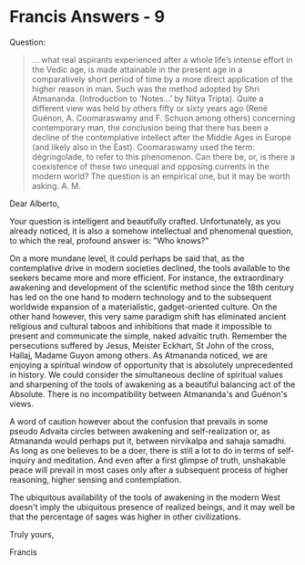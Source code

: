 # Francis Answers - 9

Question:

>… what real aspirants experienced after a whole life’s intense effort in the Vedic age, is made attainable in the present age in a comparatively short period of time by a more direct application of the higher reason in man. Such was the method adopted by Shri Atmananda. (Introduction to ‘Notes…’ by Nitya Tripta). Quite a different view was held by others fifty or sixty years ago (René Guénon, A. Coomaraswamy and F. Schuon among others) concerning contemporary man, the conclusion being that there has been a decline of the contemplative intellect after the Middle Ages in Europe (and likely also in the East). Coomaraswamy used the term: dégringolade, to refer to this phenomenon. Can there be, or, is there a coexistence of these two unequal and opposing currents in the modern world? The question is an empirical one, but it may be worth asking. A. M.

Dear Alberto,

Your question is intelligent and beautifully crafted. Unfortunately, as you already noticed, it is also a somehow intellectual and phenomenal question, to which the real, profound answer is: "Who knows?"

On a more mundane level, it could perhaps be said that, as the contemplative drive in modern societies declined, the tools available to the seekers became more and more efficient. For instance, the extraordinary awakening and development of the scientific method since the 18th century has led on the one hand to modern technology and to the subsequent worldwide expansion of a materialistic, gadget-oriented culture. On the other hand however, this very same paradigm shift has eliminated ancient religious and cultural taboos and inhibitions that made it impossible to present and communicate the simple, naked advaitic truth. Remember the persecutions suffered by Jesus, Meister Eckhart, St John of the cross, Hallaj, Madame Guyon among others. As Atmananda noticed, we are enjoying a spiritual window of opportunity that is absolutely unprecedented in history. We could consider the simultaneous decline of spiritual values and sharpening of the tools of awakening as a beautiful balancing act of the Absolute. There is no incompatibility between Atmananda's and Guénon's views.

A word of caution however about the confusion that prevails in some pseudo Advaita circles between awakening and self-realization or, as Atmananda would perhaps put it, between nirvikalpa and sahaja samadhi. As long as one believes to be a doer, there is still a lot to do in terms of self-inquiry and meditation. And even after a first glimpse of truth, unshakable peace will prevail in most cases only after a subsequent process of higher reasoning, higher sensing and contemplation.

The ubiquitous availability of the tools of awakening in the modern West doesn't imply the ubiquitous presence of realized beings, and it may well be that the percentage of sages was higher in other civilizations. 

Truly yours,

Francis

